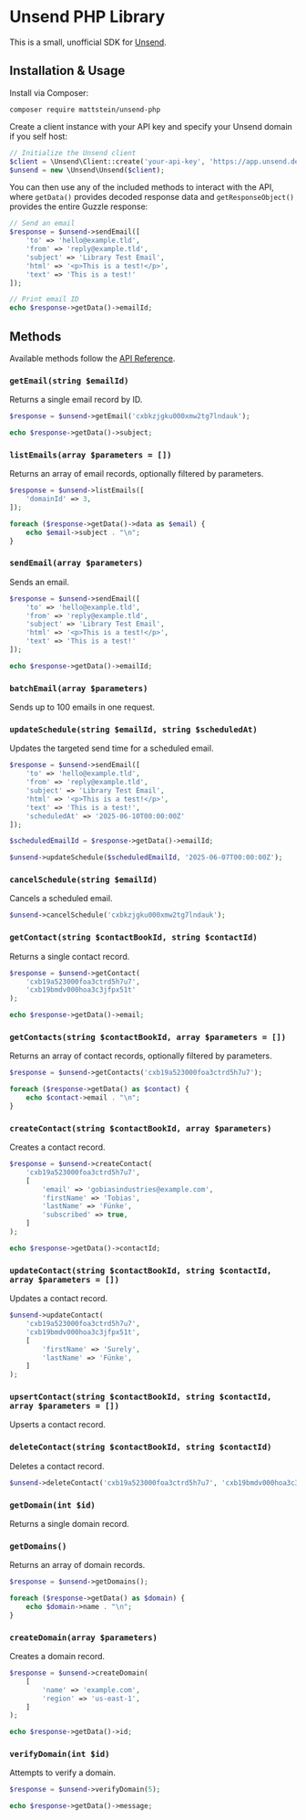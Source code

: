 # Unsend PHP Library

This is a small, unofficial SDK for [Unsend](https://unsend.dev).

## Installation & Usage

Install via Composer:

```
composer require mattstein/unsend-php
```

Create a client instance with your API key and specify your Unsend domain if you self host:

```php
// Initialize the Unsend client
$client = \Unsend\Client::create('your-api-key', 'https://app.unsend.dev');
$unsend = new \Unsend\Unsend($client);
```

You can then use any of the included methods to interact with the API, where `getData()` provides decoded response data and `getResponseObject()` provides the entire Guzzle response:

```php
// Send an email
$response = $unsend->sendEmail([
    'to' => 'hello@example.tld',
    'from' => 'reply@example.tld',
    'subject' => 'Library Test Email',
    'html' => '<p>This is a test!</p>',
    'text' => 'This is a test!'
]);

// Print email ID
echo $response->getData()->emailId;
```

## Methods

Available methods follow the [API Reference](https://docs.unsend.dev/api-reference/introduction).

### `getEmail(string $emailId)`

Returns a single email record by ID.

```php
$response = $unsend->getEmail('cxbkzjgku000xmw2tg7lndauk');

echo $response->getData()->subject;
```

### `listEmails(array $parameters = [])`

Returns an array of email records, optionally filtered by parameters.

```php
$response = $unsend->listEmails([
    'domainId' => 3,
]);

foreach ($response->getData()->data as $email) {
    echo $email->subject . "\n";
}
```

### `sendEmail(array $parameters)`

Sends an email.

```php
$response = $unsend->sendEmail([
    'to' => 'hello@example.tld',
    'from' => 'reply@example.tld',
    'subject' => 'Library Test Email',
    'html' => '<p>This is a test!</p>',
    'text' => 'This is a test!'
]);

echo $response->getData()->emailId;
```

### `batchEmail(array $parameters)`

Sends up to 100 emails in one request.

### `updateSchedule(string $emailId, string $scheduledAt)`

Updates the targeted send time for a scheduled email.

```php
$response = $unsend->sendEmail([
    'to' => 'hello@example.tld',
    'from' => 'reply@example.tld',
    'subject' => 'Library Test Email',
    'html' => '<p>This is a test!</p>',
    'text' => 'This is a test!',
    'scheduledAt' => '2025-06-10T00:00:00Z'
]);

$scheduledEmailId = $response->getData()->emailId;

$unsend->updateSchedule($scheduledEmailId, '2025-06-07T00:00:00Z');
```

### `cancelSchedule(string $emailId)`

Cancels a scheduled email.

```php
$unsend->cancelSchedule('cxbkzjgku000xmw2tg7lndauk');
```

### `getContact(string $contactBookId, string $contactId)`

Returns a single contact record.

```php
$response = $unsend->getContact(
    'cxb19a523000foa3ctrd5h7u7',
    'cxb19bmdv000hoa3c3jfpx51t'
);

echo $response->getData()->email;
```

### `getContacts(string $contactBookId, array $parameters = [])`

Returns an array of contact records, optionally filtered by parameters.

```php
$response = $unsend->getContacts('cxb19a523000foa3ctrd5h7u7');

foreach ($response->getData() as $contact) {
    echo $contact->email . "\n";
}
```

### `createContact(string $contactBookId, array $parameters)`

Creates a contact record.

```php
$response = $unsend->createContact(
    'cxb19a523000foa3ctrd5h7u7',
    [
        'email' => 'gobiasindustries@example.com',
        'firstName' => 'Tobias',
        'lastName' => 'Fünke',
        'subscribed' => true,
    ]
);

echo $response->getData()->contactId;
```

### `updateContact(string $contactBookId, string $contactId, array $parameters = [])`

Updates a contact record.

```php
$unsend->updateContact(
    'cxb19a523000foa3ctrd5h7u7',
    'cxb19bmdv000hoa3c3jfpx51t',
    [
        'firstName' => 'Surely',
        'lastName' => 'Fünke',
    ]
);
```

### `upsertContact(string $contactBookId, string $contactId, array $parameters = [])`

Upserts a contact record.

### `deleteContact(string $contactBookId, string $contactId)`

Deletes a contact record.

```php
$unsend->deleteContact('cxb19a523000foa3ctrd5h7u7', 'cxb19bmdv000hoa3c3jfpx51t');
```

### `getDomain(int $id)`

Returns a single domain record.

### `getDomains()`

Returns an array of domain records.

```php
$response = $unsend->getDomains();

foreach ($response->getData() as $domain) {
    echo $domain->name . "\n";
}
```

### `createDomain(array $parameters)`

Creates a domain record.

```php
$response = $unsend->createDomain(
    [
        'name' => 'example.com',
        'region' => 'us-east-1',
    ]
);

echo $response->getData()->id;
```

### `verifyDomain(int $id)`

Attempts to verify a domain.

```php
$response = $unsend->verifyDomain(5);

echo $response->getData()->message;
```
